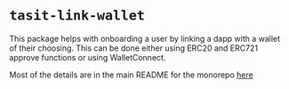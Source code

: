 # `tasit-link-wallet`

This package helps with onboarding a user by linking a dapp with a wallet of their choosing. This can be done either using ERC20 and ERC721 approve functions or using WalletConnect.

Most of the details are in the main README for the monorepo [here](https://github.com/tasitlabs/TasitSDK/blob/develop/README.md)
